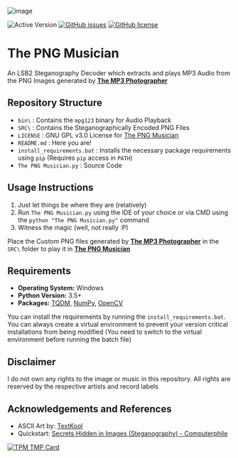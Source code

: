 ![image](https://user-images.githubusercontent.com/51400137/183271112-234bc214-c38f-43aa-8267-f473f56182f4.png)

![Active Version](https://img.shields.io/badge/version-v2022.07.19-blue)
[![GitHub issues](https://img.shields.io/github/issues/SagarDevAchar/ThePNGMusician)](https://github.com/SagarDevAchar/ThePNGMusician/issues)
[![GitHub license](https://img.shields.io/github/license/SagarDevAchar/ThePNGMusician)](https://github.com/SagarDevAchar/ThePNGMusician/blob/main/LICENSE)

<!--
<p align="center">
  <a href="https://github.com/SagarDevAchar/ThePNGMusician">
    <img align="center" src="https://img.shields.io/badge/version-v2022.07.19-blue" />
  </a>
  <a href="https://github.com/SagarDevAchar/ThePNGMusician/issues">
    <img align="center" src="https://img.shields.io/github/license/SagarDevAchar/ThePNGMusician" />
  </a>
  <a href="https://github.com/SagarDevAchar/ThePNGMusician/blob/main/LICENSE">
    <img align="center" src="https://img.shields.io/github/license/SagarDevAchar/ThePNGMusician" />
  </a>
</p>
-->

# The PNG Musician

An LSB2 Steganography Decoder which extracts and plays MP3 Audio from the PNG Images generated by [**The MP3 Photographer**](https://github.com/SagarDevAchar/TheMP3Photographer)

## Repository Structure

- `bin\` : Contains the `mpg123` binary for Audio Playback
- `SRC\` : Contains the Steganographically Encoded PNG Files
- `LICENSE` : GNU GPL v3.0 License for [The PNG Musician](https://github.com/SagarDevAchar/ThePNGMusician)
- `README.md` : Here you are!
- `install_requirements.bat` : Installs the necessary package requirements using `pip` (Requires `pip` access in `PATH`)
- `The PNG Musician.py` : Source Code

## Usage Instructions

1. Just let things be where they are (relatively)
1. Run `The PNG Musician.py` using the IDE of your choice or via CMD using the `python "The PNG Musician.py"` command
1. Witness the magic (well, not really :P)

Place the Custom PNG files generated by [**The MP3 Photographer**](https://github.com/SagarDevAchar/TheMP3Photographer) in the `SRC\` folder to play it in [**The PNG Musician**](https://github.com/SagarDevAchar/ThePNGMusician)

## Requirements

- **Operating System:** Windows
- **Python Version:** 3.5+
- **Packages:** [TQDM](https://tqdm.github.io/), [NumPy](https://numpy.org/), [OpenCV](https://opencv.org/)

You can install the requirements by running the `install_requirements.bat`. You can always create a virtual environment to prevent your version critical installations from being modified (You need to switch to the virtual environment before running the batch file)

## Disclaimer

I do not own any rights to the image or music in this repository. All rights are reserved by the respective artists and record labels

## Acknowledgements and References

- ASCII Art by: [TextKool](https://textkool.com/en)
- Quickstart: [Secrets Hidden in Images (Steganography) - Computerphile](https://youtu.be/TWEXCYQKyDc)
  
[![TPM TMP Card](https://user-images.githubusercontent.com/51400137/183296028-ec078cdd-0f1d-4c92-b4ce-af0fe0266afc.png)](https://github.com/SagarDevAchar/TheMP3Photographer)
